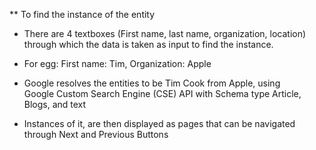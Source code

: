 ** To find the instance of the entity

- There are 4 textboxes (First name, last name, organization, location) through which the data is taken as input to find the instance.

- For egg: First name: Tim, 
          Organization: Apple

- Google resolves the entities to be Tim Cook from Apple, using   
   Google Custom Search Engine (CSE) API with Schema type Article, Blogs,               	  and text

- Instances of it, are then displayed as pages that can be navigated through Next and Previous Buttons

